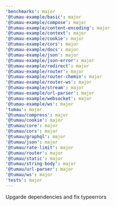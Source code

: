 ```yaml
---
'benchmarks': major
'@tumau-example/basic': major
'@tumau-example/compose': major
'@tumau-example/content-encoding': major
'@tumau-example/context': major
'@tumau-example/cookie': major
'@tumau-example/cors': major
'@tumau-example/docs': major
'@tumau-example/json': major
'@tumau-example/json-error': major
'@tumau-example/redirect': major
'@tumau-example/router': major
'@tumau-example/router-chemin': major
'@tumau-example/router-ws': major
'@tumau-example/stream': major
'@tumau-example/url-parser': major
'@tumau-example/websocket': major
'@tumau-example/ws': major
'tumau': major
'@tumau/compress': major
'@tumau/cookie': major
'@tumau/core': major
'@tumau/cors': major
'@tumau/graphql': major
'@tumau/json': major
'@tumau/rate-limit': major
'@tumau/router': major
'@tumau/static': major
'@tumau/string-body': major
'@tumau/url-parser': major
'@tumau/ws': major
'tests': major
---
```


Upgarde dependencies and fix typeerrors
